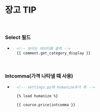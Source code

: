 # 장고 TIP

<br/>

### Select 필드
- ```html
    <!-- 보이는 데이터를 출력 -->
    {{ comment.get_category_display }}
  ```

<br/>

### Intcomma(가격 나타낼 때 사용)
- ```html
    <!-- settings.py에 humanize추가 후 -->

    {% load humanize %}

    {{ course.price|intcomma }}
  ```
